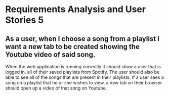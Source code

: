 # Requirements Analysis and User Stories 5

## As a user, when I choose a song from a playlist I want a new tab to be created showing the Youtube video of said song. 
When the web application is running correctly it should show a user that is logged in, all of their saved playlists from Spotify. The user should also be able to see all of the songs that are present in their playlists. If a user sees a song on a playlist that he or she wishes to view, a new tab on their browser should open up a video of that song on Youtube. 
